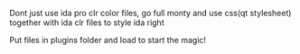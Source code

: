 Dont just use ida pro clr color files, go full monty and use css(qt stylesheet) together with ida clr files to style ida right

Put files in plugins folder and load to start the magic!